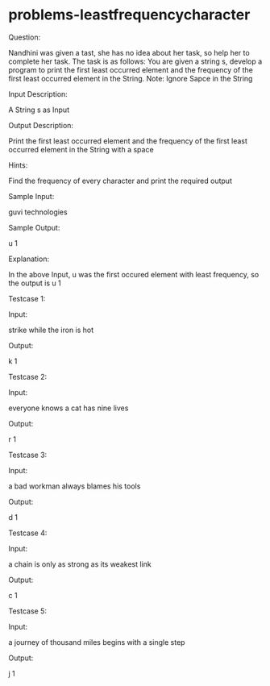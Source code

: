 # problems-leastfrequencycharacter

Question:

Nandhini was given a tast, she has no idea about her task, so help her to complete her task. The task is as follows:
You are given a string s, develop a program to print the first least occurred element and the frequency of the first least occurred element in the String.
Note:
Ignore Sapce in the String

Input Description:

A String s as Input

Output Description:

Print the first least occurred element and the frequency of the first least occurred element in the String with a space

Hints:

Find the frequency of every character and print the required output

Sample Input:

guvi technologies

Sample Output:

u 1

Explanation:

In the above Input, u was the first occured element with least frequency, so the output is u 1

Testcase 1:

Input:

strike while the iron is hot

Output:

k 1

Testcase 2:

Input:

everyone knows a cat has nine lives

Output:

r 1

Testcase 3:

Input:

a bad workman always blames his tools

Output:

d 1

Testcase 4:

Input:

a chain is only as strong as its weakest link

Output:

c 1

Testcase 5:

Input:

a journey of thousand miles begins with a single step

Output:

j 1

